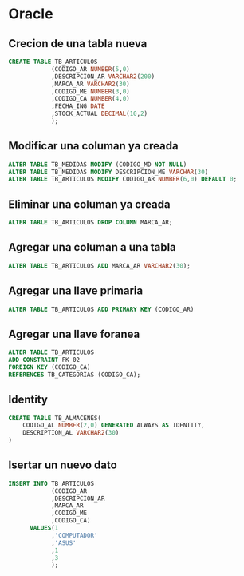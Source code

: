 # Oracle

## Crecion de una tabla nueva
``` sql
CREATE TABLE TB_ARTICULOS
            (CODIGO_AR NUMBER(5,0)
            ,DESCRIPCION_AR VARCHAR2(200)
            ,MARCA_AR VARCHAR2(30)
            ,CODIGO_ME NUMBER(3,0)
            ,CODIGO_CA NUMBER(4,0)
            ,FECHA_ING DATE
            ,STOCK_ACTUAL DECIMAL(10,2)
            ); 
```
## Modificar una columan ya creada
``` sql         
ALTER TABLE TB_MEDIDAS MODIFY (CODIGO_MD NOT NULL)
ALTER TABLE TB_MEDIDAS MODIFY DESCRIPCION_ME VARCHAR(30)
ALTER TABLE TB_ARTICULOS MODIFY CODIGO_AR NUMBER(6,0) DEFAULT 0;
```
## Eliminar una columan ya creada
``` sql   
ALTER TABLE TB_ARTICULOS DROP COLUMN MARCA_AR;
```
## Agregar una columan a una tabla
``` sql 
ALTER TABLE TB_ARTICULOS ADD MARCA_AR VARCHAR2(30);
```

## Agregar una llave primaria
``` sql 
ALTER TABLE TB_ARTICULOS ADD PRIMARY KEY (CODIGO_AR)
```

## Agregar una llave foranea
``` sql 
ALTER TABLE TB_ARTICULOS
ADD CONSTRAINT FK_02 
FOREIGN KEY (CODIGO_CA) 
REFERENCES TB_CATEGORIAS (CODIGO_CA);
```

## Identity
``` sql 
CREATE TABLE TB_ALMACENES(
    CODIGO_AL NUMBER(2,0) GENERATED ALWAYS AS IDENTITY, 
    DESCRIPTION_AL VARCHAR2(30)
)

```
## Isertar un nuevo dato
``` sql 
INSERT INTO TB_ARTICULOS
            (CODIGO_AR
            ,DESCRIPCION_AR
            ,MARCA_AR
            ,CODIGO_ME
            ,CODIGO_CA) 
      VALUES(1
            ,'COMPUTADOR'
            ,'ASUS'
            ,1
            ,3
            );
```